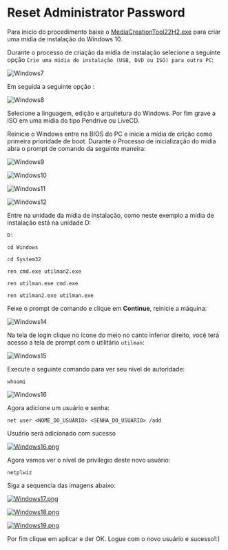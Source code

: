 # Reset Administrator Password

Para inicio do procedimento baixe o [MediaCreationTool22H2.exe](https://www.microsoft.com/pt-br/software-download/windows10) para criar uma mídia de instalação do Windows 10.

Durante o processo de criação da mídia de instalação selecione a seguinte opção `Crie uma mídia de instalação (USB, DVD ou ISO) para outro PC`:

![Windows7](https://github.com/thla21/TricksAndTips/assets/62508225/abba085d-a765-431e-9a1a-0b7c776bcaf1)

Em seguida a seguinte opção :

![Windows8](https://github.com/thla21/TricksAndTips/assets/62508225/fd6f37fe-9693-4694-921a-2aafc4f3f351)

Selecione a linguagem, edição e arquitetura do Windows. Por fim grave a ISO em uma mídia do tipo Pendrive ou LiveCD.

Reinicie o Windows entre na BIOS do PC e inicie a mídia de crição como primeira prioridade de boot. Durante o Processo de inicialização do mídia abra o prompt de comando da seguinte maneira:

![Windows9](https://github.com/thla21/TricksAndTips/assets/62508225/afe21db8-8f58-47ac-985a-1a596f272c1c)

![Windows10](https://github.com/thla21/TricksAndTips/assets/62508225/ad446fd4-ce50-44a0-b9b9-8e5b037c0f22)

![Windows11](https://github.com/thla21/TricksAndTips/assets/62508225/7c921631-8abb-411a-b4b9-d3ad34aa7197)

![Windows12](https://github.com/thla21/TricksAndTips/assets/62508225/6fd98d14-110f-4e02-a554-6e12cc75a293)

Entre na unidade da mídia de instalação, como neste exemplo a mídia de instalação está na unidade D:

```prompt
D:
```

```prompt
cd Windows
```

```prompt
cd System32
```

```prompt
ren cmd.exe utilman2.exe
```

```prompt
ren utilman.exe cmd.exe
```

```prompt
ren utilman2.exe utilman.exe
```

Feixe o prompt de comando e clique em **Continue**, reinicie a máquina:

![Windows14](https://github.com/thla21/TricksAndTips/assets/62508225/9324eb9f-41c3-4d07-93bc-7f48f13e734b)

Na tela de login clique no ícone do meio no canto inferior direito, você terá acesso a tela de prompt com o utilitário `utilman`:

![Windows15](https://github.com/thla21/TricksAndTips/assets/62508225/8c8e46f9-4529-47f3-9bc3-392df163e263)

Execute o seguinte comando para ver seu nível de autoridade:

```prompt
whoami
```

![Windows16](https://github.com/thla21/TricksAndTips/assets/62508225/02e42871-90ab-40cf-9207-b635aab5bb5e)

Agora adicione um usuário e senha:

```prompt
net user <NOME_DO_USUÁRIO> <SENHA_DO_USUÁRIO> /add
```

Usuário será adicionado com sucesso

[![Windows16.png](https://i.postimg.cc/yYkBGP1w/Windows16.png)](https://postimg.cc/gnFfX36D)

Agora vamos ver o nível de privilegio deste novo usuário:

```prompt
netplwiz
```

Siga a sequencia das imagens abaixo:

[![Windows17.png](https://i.postimg.cc/13L9wYF9/Windows17.png)](https://postimg.cc/jD40rcv9)

[![Windows18.png](https://i.postimg.cc/157R5z5V/Windows18.png)](https://postimg.cc/LnfFx2Pm)

[![Windows19.png](https://i.postimg.cc/P5LXLkP3/Windows19.png)](https://postimg.cc/WdvLKCmg)

Por fim clique em aplicar e der OK. Logue com o novo usuário e sucesso!:)
